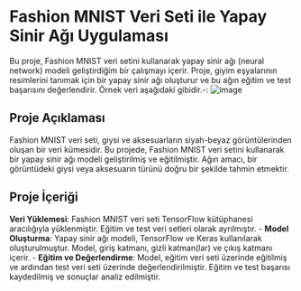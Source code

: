 # Fashion MNIST Veri Seti ile Yapay Sinir Ağı Uygulaması
Bu proje, Fashion MNIST veri setini kullanarak yapay sinir ağı (neural network) modeli geliştirdiğim bir çalışmayı içerir. Proje, giyim eşyalarının resimlerini tanımak için bir yapay sinir ağı oluşturur ve bu ağın eğitim ve test başarısını değerlendirir. Örnek veri aşağıdaki gibidir.-:
![image](https://github.com/kursova/Fashion-MNIST-Veri-Seti-ile-Yapay-Sinir-Agi-Uygulamasi/assets/9978930/65d699c4-1e96-45a6-bb30-409a1615a06f)

## Proje Açıklaması 
Fashion MNIST veri seti, giysi ve aksesuarların siyah-beyaz görüntülerinden oluşan bir veri kümesidir. Bu projede, Fashion MNIST veri setini kullanarak bir yapay sinir ağı modeli geliştirilmiş ve eğitilmiştir. Ağın amacı, bir görüntüdeki giysi veya aksesuarın türünü doğru bir şekilde tahmin etmektir. 
## Proje İçeriği  
**Veri Yüklemesi**: Fashion MNIST veri seti TensorFlow kütüphanesi aracılığıyla yüklenmiştir. Eğitim ve test veri setleri olarak ayrılmıştır. -
**Model Oluşturma**: Yapay sinir ağı modeli, TensorFlow ve Keras kullanılarak oluşturulmuştur. Model, giriş katmanı, gizli katman(lar) ve çıkış katmanı içerir. - **Eğitim ve Değerlendirme**: Model, eğitim veri seti üzerinde eğitilmiş ve ardından test veri seti üzerinde değerlendirilmiştir. Eğitim ve test başarısı kaydedilmiş ve sonuçlar analiz edilmiştir. 

